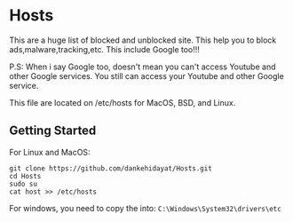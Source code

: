 # Hosts
This are a huge list of blocked and unblocked site. This help you to block ads,malware,tracking,etc. This include Google too!!!

P.S: When i say Google too, doesn't mean you can't access Youtube and other Google services. You still can access your Youtube and other Google service.

This file are located on /etc/hosts for MacOS, BSD, and Linux.

## Getting Started
For Linux and MacOS:
```
git clone https://github.com/dankehidayat/Hosts.git
cd Hosts
sudo su
cat host >> /etc/hosts
```

For windows, you need to copy the into:
`C:\Windows\System32\drivers\etc`
